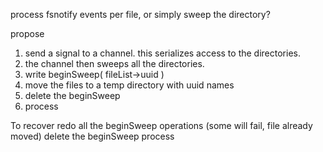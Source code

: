 
process fsnotify events per file, or simply sweep the directory?

propose
1. send a signal to a channel. this serializes access to the directories.
2. the channel then sweeps all the directories.
3. write beginSweep( fileList->uuid )
4. move the files to a temp directory with uuid names
5. delete the beginSweep
6. process

To recover
redo all the beginSweep operations (some will fail, file already moved)
delete the beginSweep
process



